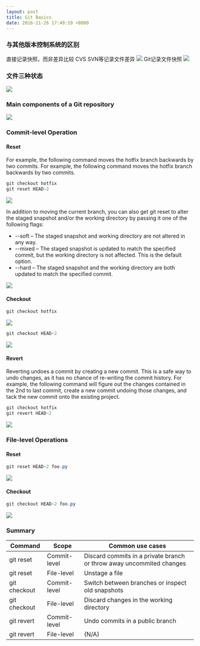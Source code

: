 ```yaml
---
layout: post
title: Git Basics
date: 2016-11-26 17:49:19 +0800
---
```


### 与其他版本控制系统的区别

直接记录快照，而非差异比较
CVS SVN等记录文件差异
![](/assets/images/Git-file-diff.png)
Git记录文件快照
![](/assets/images/Git-file-snapshot.png)

### 文件三种状态
![](/assets/images/Git-local-operations.png)

### Main components of a Git repository
![](/assets/images/git/main-components.svg)

### Commit-level Operation
#### Reset

For example, the following command moves the hotfix branch backwards by two commits.
For example, the following command moves the hotfix branch backwards by two commits.

```powershell
git checkout hotfix
git reset HEAD~2
```
![](/assets/images/git/reset-example.svg)

In addition to moving the current branch, you can also get git reset to alter the staged snapshot and/or the working directory by passing it one of the following flags:

- --soft – The staged snapshot and working directory are not altered in any way.
- --mixed – The staged snapshot is updated to match the specified commit, but the working directory is not affected. This is the default option.
- --hard – The staged snapshot and the working directory are both updated to match the specified commit.

![](/assets/images/git/reset-mode.svg)

#### Checkout

```powershell
git checkout hotfix
```

![](/assets/images/git/checkout-example1.svg)

```powershell
git checkout HEAD~2
```

![](/assets/images/git/checkout-example2.svg)

#### Revert

Reverting undoes a commit by creating a new commit. This is a safe way to undo changes, as it has no chance of re-writing the commit history. For example, the following command will figure out the changes contained in the 2nd to last commit, create a new commit undoing those changes, and tack the new commit onto the existing project.

```powershell
git checkout hotfix
git revert HEAD~2
```

![](/assets/images/git/revert-example.svg)

### File-level Operations

#### Reset

```powershell
git reset HEAD~2 foo.py
```

![](/assets/images/git/reset-file-example.svg)

#### Checkout

```powershell
git checkout HEAD~2 foo.py
```

![](/assets/images/git/checkout-file-example.svg)

### Summary

| Command     | Scope           | Common use cases                                                     |
| -------     | -----           | -----------------                                                    |
|git reset	  | Commit-level	| Discard commits in a private branch or throw away uncommited changes |
|git reset	  | File-level	    | Unstage a file                                                       |
|git checkout | Commit-level	| Switch between branches or inspect old snapshots                     |
|git checkout |	File-level	    | Discard changes in the working directory                             |
|git revert	  | Commit-level	| Undo commits in a public branch                                      |
|git revert	  | File-level	    | (N/A)                                                                |
